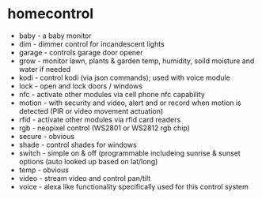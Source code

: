 # homecontrol

* baby	-	a baby monitor
* dim		-	dimmer control for incandescent lights
* garage	-	controls garage door opener
* grow	-	monitor lawn, plants & garden temp, humidity, soild moisture and water if needed
* kodi	-	control kodi (via json commands); used with voice module
* lock	-	open and lock doors / windows
* nfc		-	activate other modules via cell phone nfc capability
* motion	-	with security and video, alert and or record when motion is detected (PIR or video movement actuation)
* rfid	-	activate other modules via rfid card readers
* rgb		-	neopixel control (WS2801 or WS2812 rgb chip)
* secure	-	obvious
* shade	-	control shades for windows
* switch	-	simple on & off (programmable includeing sunrise & sunset options (auto looked up based on lat/long)
* temp	-	obvious
* video	-	stream video and control pan/tilt
* voice	-	alexa like functionality specifically used for this control system

